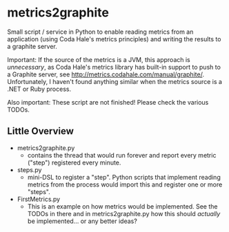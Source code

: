 # metrics2graphite

Small script / service in Python to enable reading
metrics from an application (using Coda Hale's metrics principles)
and writing the results to a graphite server.

Important: If the source of the metrics is a JVM, this approach is *unnecessary*, as Coda Hale's metrics
library has built-in support to push to a Graphite server, see http://metrics.codahale.com/manual/graphite/.
Unfortunately, I haven't found anything similar when the metrics source is a .NET or Ruby process.

Also important: These script are not finished! Please check the various TODOs.

## Little Overview

* metrics2graphite.py
  * contains the thread that would run forever and report every metric ("step") registered every minute.
* steps.py
  * mini-DSL to register a "step". Python scripts that implement reading metrics from the process would
  import this and register one or more "steps".
* FirstMetrics.py
  * This is an example on how metrics would be implemented. See the TODOs in there and in metrics2graphite.py
  how this should *actually* be implemented... or any better ideas?
